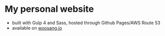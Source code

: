 # My personal website

- built with Gulp 4 and Sass, hosted through Github Pages/AWS Route 53
- available on [woosang.io](https://woosang.io)

